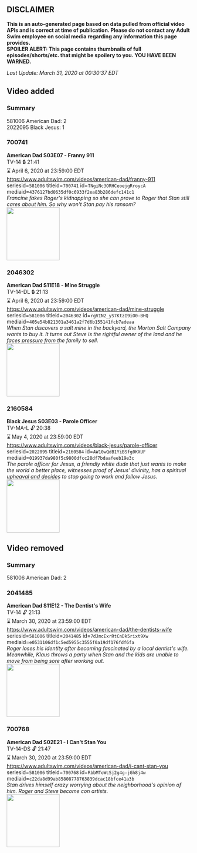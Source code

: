 ## DISCLAIMER
**This is an auto-generated page based on data pulled from official video APIs and is correct at time of publication. Please do not contact any Adult Swim employee on social media regarding any information this page provides.**  
**SPOILER ALERT: This page contains thumbnails of full episodes/shorts/etc. that might be spoilery to you. YOU HAVE BEEN WARNED.**  

_Last Update: March 31, 2020 at 00:30:37 EDT_
## Video added
### Summary
581006 American Dad: 2  
2022095 Black Jesus: 1  
### 700741
**American Dad S03E07 - Franny 911**  
TV-14 🔒 21:41  
⌛ April 6, 2020 at 23:59:00 EDT  
https://www.adultswim.com/videos/american-dad/franny-911  
seriesid=`581006` titleid=`700741` id=`TNgiNc3ORHCeoejgRroycA` mediaid=`4376127bd0635df0c6933f2ea83b286defc141c1`  
_Francine fakes Roger's kidnapping so she can prove to Roger that Stan still cares about him. So why won't Stan pay his ransom?_  
<a href="https://i.cdn.turner.com/adultswim/big/image-upload/thumbnails/thumb-2_image-151993495818420.jpg"><img src="https://i.cdn.turner.com/adultswim/big/image-upload/thumbnails/thumb-2_image-151993495818420.jpg" height="144px" /></a>
### 2046302
**American Dad S11E18 - Mine Struggle**  
TV-14-DL 🔒 21:13  
⌛ April 6, 2020 at 23:59:00 EDT  
https://www.adultswim.com/videos/american-dad/mine-struggle  
seriesid=`581006` titleid=`2046302` id=`rgVIN2_yS7KtzI9iO0-BHQ` mediaid=`405e54b821301a3461a2f7d6b155141fcb7adeaa`  
_When Stan discovers a salt mine in the backyard, the Morton Salt Company wants to buy it. It turns out Steve is the rightful owner of the land and he faces pressure from the family to sell._  
<a href="https://i.cdn.turner.com/adultswim/big/image-upload/thumbnails/thumb-2_image-152002060033816.jpg"><img src="https://i.cdn.turner.com/adultswim/big/image-upload/thumbnails/thumb-2_image-152002060033816.jpg" height="144px" /></a>
### 2160584
**Black Jesus S03E03 - Parole Officer**  
TV-MA-L 🔓 20:38  
⌛ May 4, 2020 at 23:59:00 EDT  
https://www.adultswim.com/videos/black-jesus/parole-officer  
seriesid=`2022095` titleid=`2160584` id=`AW10wQdB1YiBSfg0KXUF` mediaid=`019937da980f5c9800dfcc28df7bdaafeeb19e3c`  
_The parole officer for Jesus, a friendly white dude that just wants to make the world a better place, witnesses proof of Jesus' divinity, has a spiritual upheaval and decides to stop going to work and follow Jesus._  
<a href="https://media.cdn.adultswim.com/uploads/20200226/thumbnails/2_202261717105-blackjesus_303_air_cid-3H69C.jpg"><img src="https://media.cdn.adultswim.com/uploads/20200226/thumbnails/2_202261717105-blackjesus_303_air_cid-3H69C.jpg" height="144px" /></a>
## Video removed
### Summary
581006 American Dad: 2  
### 2041485
**American Dad S11E12 - The Dentist's Wife**  
TV-14 🔓 21:13  
⌛ March 30, 2020 at 23:59:00 EDT  
https://www.adultswim.com/videos/american-dad/the-dentists-wife  
seriesid=`581006` titleid=`2041485` id=`7dJmcExrRtCnDk5rixt9Xw` mediaid=`e0531106df1c5ed5955c3555f0a19df176fdf6fa`  
_Roger loses his identity after becoming fascinated by a local dentist's wife. Meanwhile, Klaus throws a party when Stan and the kids are unable to move from being sore after working out._  
<a href="https://i.cdn.turner.com/adultswim/big/image-upload/thumbnails/thumb-2_image-152002047527512.jpg"><img src="https://i.cdn.turner.com/adultswim/big/image-upload/thumbnails/thumb-2_image-152002047527512.jpg" height="144px" /></a>
### 700768
**American Dad S02E21 - I Can't Stan You**  
TV-14-DS 🔓 21:47  
⌛ March 30, 2020 at 23:59:00 EDT  
https://www.adultswim.com/videos/american-dad/i-cant-stan-you  
seriesid=`581006` titleid=`700768` id=`RbbMToWcSj2g4g-jGh8j4w` mediaid=`c22da8d99ab85808778763839dcac18bfce41a3b`  
_Stan drives himself crazy worrying about the neighborhood's opinion of him. Roger and Steve become con artists._  
<a href="https://i.cdn.turner.com/adultswim/big/image-upload/thumbnails/thumb-2_image-151993472447812.jpg"><img src="https://i.cdn.turner.com/adultswim/big/image-upload/thumbnails/thumb-2_image-151993472447812.jpg" height="144px" /></a>
